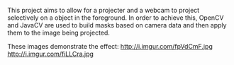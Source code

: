 This project aims to allow for a projecter and a webcam to project selectively on a object in the foreground. In order to achieve this, OpenCV and JavaCV are used to build masks based on camera data and then apply them to the image being projected.

These images demonstrate the effect:
http://i.imgur.com/fpVdCmF.jpg
http://i.imgur.com/fiLLCra.jpg
